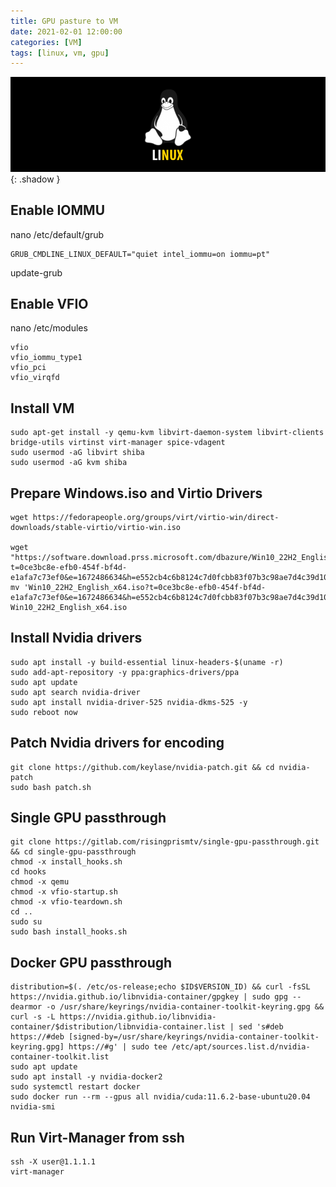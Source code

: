 ```yaml
---
title: GPU pasture to VM
date: 2021-02-01 12:00:00
categories: [VM]
tags: [linux, vm, gpu]
---
```

<script defer data-domain="senad-d.github.io" src="https://plus.seki.ink/js/script.js"></script>
![](https://github.com/senad-d/senad-d.github.io/blob/main/_media/images/linux-banner.png?raw=true){: .shadow }

## Enable IOMMU
nano /etc/default/grub
```shell
GRUB_CMDLINE_LINUX_DEFAULT="quiet intel_iommu=on iommu=pt"
```
update-grub

## Enable VFIO
nano /etc/modules
```shell
vfio
vfio_iommu_type1
vfio_pci
vfio_virqfd
```

## Install VM
```shell
sudo apt-get install -y qemu-kvm libvirt-daemon-system libvirt-clients bridge-utils virtinst virt-manager spice-vdagent
sudo usermod -aG libvirt shiba
sudo usermod -aG kvm shiba

```

## Prepare Windows.iso and Virtio Drivers
```shell
wget https://fedorapeople.org/groups/virt/virtio-win/direct-downloads/stable-virtio/virtio-win.iso

wget "https://software.download.prss.microsoft.com/dbazure/Win10_22H2_English_x64.iso?t=0ce3bc8e-efb0-454f-bf4d-e1afa7c73ef0&e=1672486634&h=e552cb4c6b8124c7d0fcbb83f07b3c98ae7d4c39d10c0e76f137ba9c29794881"
mv 'Win10_22H2_English_x64.iso?t=0ce3bc8e-efb0-454f-bf4d-e1afa7c73ef0&e=1672486634&h=e552cb4c6b8124c7d0fcbb83f07b3c98ae7d4c39d10c0e76f137ba9c29794881' Win10_22H2_English_x64.iso
```

## Install Nvidia drivers
```shell
sudo apt install -y build-essential linux-headers-$(uname -r)
sudo add-apt-repository -y ppa:graphics-drivers/ppa
sudo apt update
sudo apt search nvidia-driver
sudo apt install nvidia-driver-525 nvidia-dkms-525 -y
sudo reboot now
```

## Patch Nvidia drivers for encoding
```shell
git clone https://github.com/keylase/nvidia-patch.git && cd nvidia-patch
sudo bash patch.sh
```

## Single GPU passthrough
```shell
git clone https://gitlab.com/risingprismtv/single-gpu-passthrough.git && cd single-gpu-passthrough
chmod -x install_hooks.sh
cd hooks
chmod -x qemu
chmod -x vfio-startup.sh
chmod -x vfio-teardown.sh
cd ..
sudo su
sudo bash install_hooks.sh
```

## Docker GPU passthrough
```shell
distribution=$(. /etc/os-release;echo $ID$VERSION_ID) && curl -fsSL https://nvidia.github.io/libnvidia-container/gpgkey | sudo gpg --dearmor -o /usr/share/keyrings/nvidia-container-toolkit-keyring.gpg && curl -s -L https://nvidia.github.io/libnvidia-container/$distribution/libnvidia-container.list | sed 's#deb https://#deb [signed-by=/usr/share/keyrings/nvidia-container-toolkit-keyring.gpg] https://#g' | sudo tee /etc/apt/sources.list.d/nvidia-container-toolkit.list
sudo apt update
sudo apt install -y nvidia-docker2
sudo systemctl restart docker
sudo docker run --rm --gpus all nvidia/cuda:11.6.2-base-ubuntu20.04 nvidia-smi
```

## Run Virt-Manager from ssh
```shell
ssh -X user@1.1.1.1
virt-manager
```
